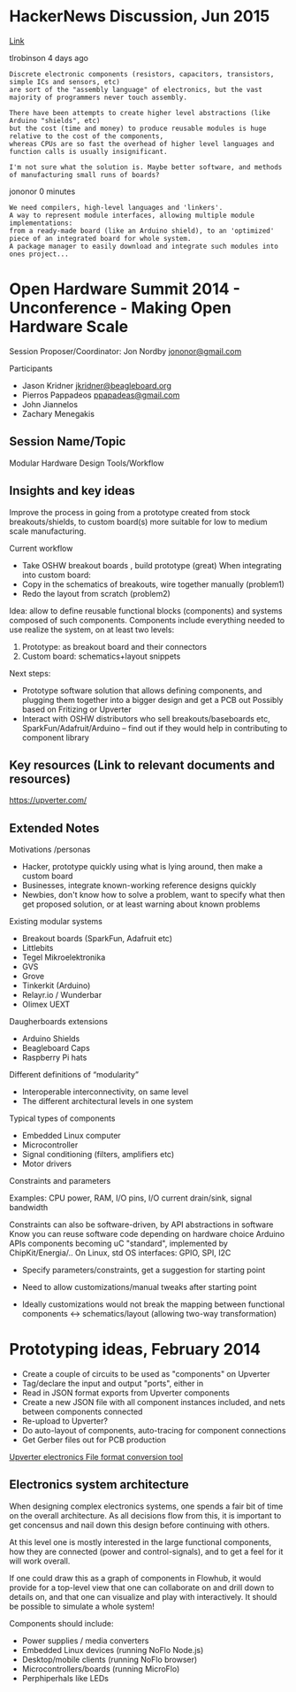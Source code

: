 # HackerNews Discussion, Jun 2015
[Link](https://news.ycombinator.com/item?id=9723899)

tlrobinson 4 days ago

    Discrete electronic components (resistors, capacitors, transistors, simple ICs and sensors, etc)
    are sort of the "assembly language" of electronics, but the vast majority of programmers never touch assembly.

    There have been attempts to create higher level abstractions (like Arduino "shields", etc)
    but the cost (time and money) to produce reusable modules is huge relative to the cost of the components,
    whereas CPUs are so fast the overhead of higher level languages and function calls is usually insignificant.

    I'm not sure what the solution is. Maybe better software, and methods of manufacturing small runs of boards? 

jononor 0 minutes

    We need compilers, high-level languages and 'linkers'.
    A way to represent module interfaces, allowing multiple module implementations:
    from a ready-made board (like an Arduino shield), to an 'optimized' piece of an integrated board for whole system.
    A package manager to easily download and integrate such modules into ones project... 


# Open Hardware Summit 2014 - Unconference - Making Open Hardware Scale

Session Proposer/Coordinator: Jon Nordby <jononor@gmail.com>

Participants

* Jason Kridner <jkridner@beagleboard.org>
* Pierros Pappadeos <ppapadeas@gmail.com>
* John Jiannelos
* Zachary Menegakis


## Session Name/Topic
Modular Hardware Design Tools/Workflow


## Insights and key ideas
Improve the process in going from a prototype created from stock breakouts/shields,
to custom board(s) more suitable for low to medium scale manufacturing.

Current workflow
* Take OSHW breakout boards , build prototype (great)
When integrating into custom board:
* Copy in the schematics of breakouts, wire together manually (problem1)
* Redo the layout from scratch (problem2)

Idea: allow to define reusable functional blocks (components) and systems composed of such components. Components include everything needed to use realize the system, on at least two levels:
1) Prototype: as breakout board and their connectors
2) Custom board: schematics+layout snippets

Next steps:
* Prototype software solution that allows defining components,
and plugging them together into a bigger design and get a PCB out
Possibly based on Fritizing or Upverter
* Interact with OSHW distributors who sell breakouts/baseboards etc,
SparkFun/Adafruit/Arduino
– find out if they would help in contributing to component library



## Key resources (Link to relevant documents and resources)

https://upverter.com/


## Extended Notes

Motivations /personas

* Hacker, prototype quickly using what is lying around, then make a custom board
* Businesses, integrate known-working reference designs quickly
* Newbies, don't know how to solve a problem, want to specify what then get proposed solution, or at least warning about known problems

Existing modular systems

* Breakout boards (SparkFun, Adafruit etc)
* Littlebits
* Tegel Mikroelektronika
* GVS
* Grove
* Tinkerkit (Arduino)
* Relayr.io / Wunderbar
* Olimex UEXT

Daugherboards extensions

* Arduino Shields
* Beagleboard Caps
* Raspberry Pi hats

Different definitions of “modularity”

* Interoperable interconnectivity, on same level
* The different architectural levels in one system

Typical types of components

* Embedded Linux computer
* Microcontroller
* Signal conditioning (filters, amplifiers etc)
* Motor drivers

Constraints and parameters

Examples: CPU power, RAM, I/O pins, I/O current drain/sink, signal bandwidth

Constraints can also be software-driven, by API abstractions in software
Know you can reuse software code depending on hardware choice
Arduino APIs components becoming uC "standard", implemented by ChipKit/Energia/..
On Linux, std OS interfaces: GPIO, SPI, I2C

* Specify parameters/constraints, get a suggestion for starting point

* Need to allow customizations/manual tweaks after starting point
* Ideally customizations would not break the mapping between functional components ↔ schematics/layout (allowing two-way transformation)



# Prototyping ideas, February 2014

* Create a couple of circuits to be used as "components" on Upverter
* Tag/declare the input and output "ports", either in
* Read in JSON format exports from Upverter components
* Create a new JSON file with all component instances included, and nets between components connected
* Re-upload to Upverter?
* Do auto-layout of components, auto-tracing for component connections
* Get Gerber files out for PCB production

[Upverter electronics File format conversion tool](https://github.com/upverter/schematic-file-converter)

## Electronics system architecture

When designing complex electronics systems, one spends a fair bit of time
on the overall architecture. As all decisions flow from this, it is important
to get concensus and nail down this design before continuing with others.

At this level one is mostly interested in the large functional components,
how they are connected (power and control-signals), and to get a feel for
it will work overall.

If one could draw this as a graph of components in Flowhub, it would provide
for a top-level view that one can collaborate on and drill down to details on,
and that one can visualize and play with interactively. It should be possible
to simulate a whole system!

Components should include:

* Power supplies / media converters
* Embedded Linux devices (running NoFlo Node.js)
* Desktop/mobile clients (running NoFlo browser)
* Microcontrollers/boards (running MicroFlo)
* Perphiperhals like LEDs

